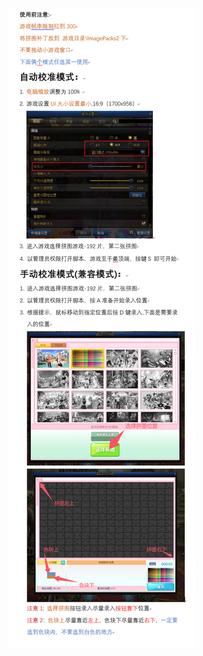 ![image](https://github.com/Vixiu/dxf-puzzle/blob/34ffc4b42f6ac68915dabb14f647022f32b9a741/%E6%95%99%E7%A8%8B.png)
